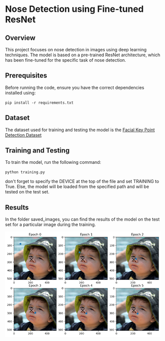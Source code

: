 # Nose Detection using Fine-tuned ResNet

## Overview

This project focuses on nose detection in images using deep learning techniques. The model is based on a pre-trained ResNet architecture, which has been fine-tuned for the specific task of nose detection.

## Prerequisites

Before running the code, ensure you have the correct dependencies installed using:

`pip install -r requirements.txt`

## Dataset

The dataset used for training and testing the model is the [Facial Key Point Detection Dataset](https://www.kaggle.com/datasets/prashantarorat/facial-key-point-data?rvi=1)

## Training and Testing

To train the model, run the following command:

`python training.py`

don't forget to specify the DEVICE at the top of the file and set TRAINING to True. Else, the model will be loaded from the specified path and will be tested on the test set.

## Results

In the folder saved_images, you can find the results of the model on the test set for a particular image during the training.

![Image](saved_images/example.png)